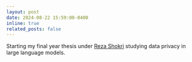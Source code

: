 ```yaml
---
layout: post
date: 2024-08-22 15:59:00-0400
inline: true
related_posts: false
---
```


Starting my final year thesis under <a href="https://www.comp.nus.edu.sg/~reza/">Reza Shokri</a> studying data privacy in large language models.